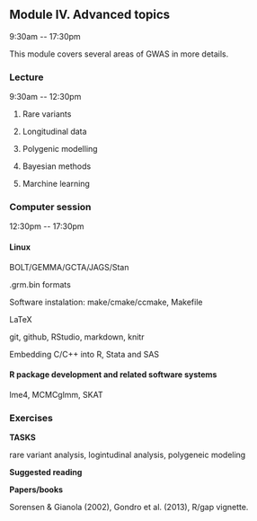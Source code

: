 ## Module IV. Advanced topics

9:30am -- 17:30pm

This module covers several areas of GWAS in more details.

### Lecture

9:30am -- 12:30pm

1. Rare variants

2. Longitudinal data

3. Polygenic modelling

4. Bayesian methods

5. Marchine learning

### Computer session

12:30pm -- 17:30pm

#### Linux

BOLT/GEMMA/GCTA/JAGS/Stan

.grm.bin formats

Software instalation: make/cmake/ccmake, Makefile

LaTeX

git, github, RStudio, markdown, knitr

Embedding C/C++ into R, Stata and SAS
 
#### R package development and related software systems

lme4, MCMCglmm, SKAT

### Exercises

**TASKS**

rare variant analysis, logintudinal analysis, polygeneic modeling

**Suggested reading**

**Papers/books**

Sorensen & Gianola (2002), Gondro et al. (2013), R/gap vignette.
